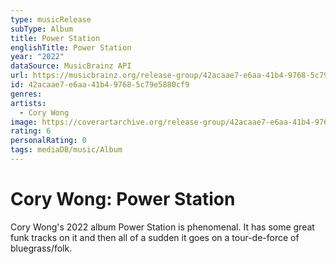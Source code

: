 ```yaml
---
type: musicRelease
subType: Album
title: Power Station
englishTitle: Power Station
year: "2022"
dataSource: MusicBrainz API
url: https://musicbrainz.org/release-group/42acaae7-e6aa-41b4-9768-5c79e5880cf9
id: 42acaae7-e6aa-41b4-9768-5c79e5880cf9
genres: 
artists:
  - Cory Wong
image: https://coverartarchive.org/release-group/42acaae7-e6aa-41b4-9768-5c79e5880cf9/front
rating: 6
personalRating: 0
tags: mediaDB/music/Album
---
```

# Cory Wong: Power Station

Cory Wong's 2022 album Power Station is phenomenal. It has some great funk tracks on it and then all of a sudden it goes on a tour-de-force of bluegrass/folk.